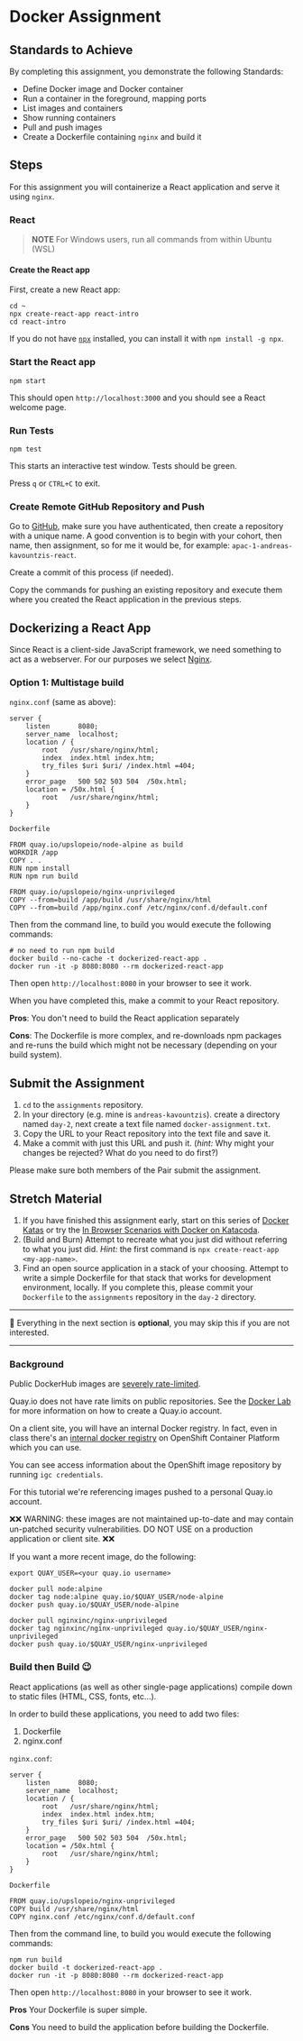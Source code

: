 # Docker Assignment

## Standards to Achieve

By completing this assignment, you demonstrate the following Standards:

- Define Docker image and Docker container
- Run a container in the foreground, mapping ports
- List images and containers
- Show running containers
- Pull and push images
- Create a Dockerfile containing `nginx` and build it

## Steps

For this assignment you will containerize a React application and serve it using `nginx`.

### React

> **NOTE** For Windows users, run all commands from within Ubuntu (WSL)

#### Create the React app

First, create a new React app:

```
cd ~
npx create-react-app react-intro
cd react-intro
```

If you do not have [`npx`](https://www.npmjs.com/package/npx) installed, you can install it with `npm install -g npx`.

### Start the React app

```
npm start
```

This should open `http://localhost:3000` and you should see a React welcome page.

### Run Tests

```
npm test
```

This starts an interactive test window. Tests should be green.

Press `q` or `CTRL+C` to exit.

### Create Remote GitHub Repository and Push

Go to [GitHub](https://github.com), make sure you have authenticated, then create a repository with a unique name. A good convention is to begin with your cohort, then name, then assignment, so for me it would be, for example: `apac-1-andreas-kavountzis-react`.

Create a commit of this process (if needed).

Copy the commands for pushing an existing repository and execute them where you created the React application in the previous steps.

## Dockerizing a React App

Since React is a client-side JavaScript framework, we need something to act as a webserver. For our purposes we select [Nginx](https://www.nginx.com/).

### Option 1: Multistage build

`nginx.conf` (same as above):

```
server {
    listen       8080;
    server_name  localhost;
    location / {
        root   /usr/share/nginx/html;
        index  index.html index.htm;
        try_files $uri $uri/ /index.html =404;
    }
    error_page   500 502 503 504  /50x.html;
    location = /50x.html {
        root   /usr/share/nginx/html;
    }
}
```

`Dockerfile`

```
FROM quay.io/upslopeio/node-alpine as build
WORKDIR /app
COPY . .
RUN npm install
RUN npm run build

FROM quay.io/upslopeio/nginx-unprivileged
COPY --from=build /app/build /usr/share/nginx/html
COPY --from=build /app/nginx.conf /etc/nginx/conf.d/default.conf
```

Then from the command line, to build you would execute the following commands:

```
# no need to run npm build
docker build --no-cache -t dockerized-react-app .
docker run -it -p 8080:8080 --rm dockerized-react-app
```

Then open `http://localhost:8080` in your browser to see it work.

When you have completed this, make a commit to your React repository.

**Pros**: You don't need to build the React application separately

**Cons**: The Dockerfile is more complex, and re-downloads npm packages and re-runs the build which might not be necessary (depending on your build system).

## Submit the Assignment

1. `cd` to the `assignments` repository.
1. In your directory (e.g. mine is `andreas-kavountzis`). create a directory named `day-2`, next create a text file named `docker-assignment.txt`.
1. Copy the URL to your React repository into the text file and save it.
1. Make a commit with just this URL and push it. (_hint:_ Why might your changes be rejected? What do you need to do first?)

Please make sure both members of the Pair submit the assignment.

## Stretch Material

1. If you have finished this assignment early, start on this series of [Docker Katas](https://github.com/eficode-academy/docker-katas/tree/master/labs) or try the [In Browser Scenarios with Docker on Katacoda](https://www.katacoda.com/courses/docker).
1. (Build and Burn) Attempt to recreate what you just did without referring to what you just did. _Hint:_ the first command is `npx create-react-app <my-app-name>`.
1. Find an open source application in a stack of your choosing. Attempt to write a simple Dockerfile for that stack that works for development environment, locally. If you complete this, please commit your `Dockerfile` to the `assignments` repository in the `day-2` directory.

---

🛑 Everything in the next section is **optional**, you may skip this if you are not interested.

---

### Background

Public DockerHub images are [severely rate-limited](https://www.docker.com/increase-rate-limits).

Quay.io does not have rate limits on public repositories. See the [Docker Lab](https://cloudnative101.dev/lectures/containers/activities/) for more information on how to create a Quay.io account.

On a client site, you will have an internal Docker registry. In fact, even in class there's an [internal docker registry](https://docs.openshift.com/container-platform/3.3/install_config/registry/accessing_registry.html) on OpenShift Container Platform which you can use.

You can see access information about the OpenShift image repository by running `igc credentials`.

For this tutorial we're referencing images pushed to a personal Quay.io account.

❌️❌ WARNING: these images are not maintained up-to-date and may contain un-patched security vulnerabilities. DO NOT USE on a production application or client site. ❌❌

If you want a more recent image, do the following:

```
export QUAY_USER=<your quay.io username>

docker pull node:alpine
docker tag node:alpine quay.io/$QUAY_USER/node-alpine
docker push quay.io/$QUAY_USER/node-alpine

docker pull nginxinc/nginx-unprivileged
docker tag nginxinc/nginx-unprivileged quay.io/$QUAY_USER/nginx-unprivileged
docker push quay.io/$QUAY_USER/nginx-unprivileged
```

### Build then Build 😉

React applications (as well as other single-page applications) compile down to static files (HTML, CSS, fonts, etc...).

In order to build these applications, you need to add two files:

1. Dockerfile
1. nginx.conf

`nginx.conf`:

```
server {
    listen       8080;
    server_name  localhost;
    location / {
        root   /usr/share/nginx/html;
        index  index.html index.htm;
        try_files $uri $uri/ /index.html =404;
    }
    error_page   500 502 503 504  /50x.html;
    location = /50x.html {
        root   /usr/share/nginx/html;
    }
}
```

`Dockerfile`

```
FROM quay.io/upslopeio/nginx-unprivileged
COPY build /usr/share/nginx/html
COPY nginx.conf /etc/nginx/conf.d/default.conf
```

Then from the command line, to build you would execute the following commands:

```
npm run build
docker build -t dockerized-react-app .
docker run -it -p 8080:8080 --rm dockerized-react-app
```

Then open `http://localhost:8080` in your browser to see it work.

**Pros** Your Dockerfile is super simple.

**Cons** You need to build the application before building the Dockerfile.